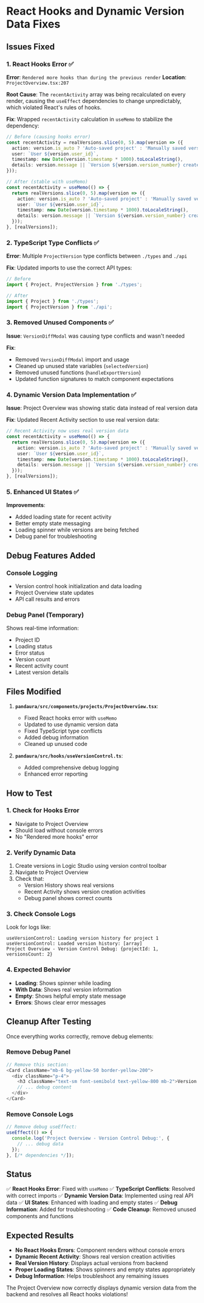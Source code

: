 # React Hooks and Dynamic Version Data Fixes

## Issues Fixed

### 1. React Hooks Error ✅
**Error**: `Rendered more hooks than during the previous render`
**Location**: `ProjectOverview.tsx:207`

**Root Cause**: The `recentActivity` array was being recalculated on every render, causing the `useEffect` dependencies to change unpredictably, which violated React's rules of hooks.

**Fix**: Wrapped `recentActivity` calculation in `useMemo` to stabilize the dependency:

```typescript
// Before (causing hooks error)
const recentActivity = realVersions.slice(0, 5).map(version => ({
  action: version.is_auto ? 'Auto-saved project' : 'Manually saved version',
  user: `User ${version.user_id}`,
  timestamp: new Date(version.timestamp * 1000).toLocaleString(),
  details: version.message || `Version ${version.version_number} created`
}));

// After (stable with useMemo)
const recentActivity = useMemo(() => {
  return realVersions.slice(0, 5).map(version => ({
    action: version.is_auto ? 'Auto-saved project' : 'Manually saved version',
    user: `User ${version.user_id}`,
    timestamp: new Date(version.timestamp * 1000).toLocaleString(),
    details: version.message || `Version ${version.version_number} created`
  }));
}, [realVersions]);
```

### 2. TypeScript Type Conflicts ✅
**Error**: Multiple `ProjectVersion` type conflicts between `./types` and `./api`

**Fix**: Updated imports to use the correct API types:
```typescript
// Before
import { Project, ProjectVersion } from './types';

// After  
import { Project } from './types';
import { ProjectVersion } from './api';
```

### 3. Removed Unused Components ✅
**Issue**: `VersionDiffModal` was causing type conflicts and wasn't needed

**Fix**: 
- Removed `VersionDiffModal` import and usage
- Cleaned up unused state variables (`selectedVersion`)
- Removed unused functions (`handleExportVersion`)
- Updated function signatures to match component expectations

### 4. Dynamic Version Data Implementation ✅
**Issue**: Project Overview was showing static data instead of real version data

**Fix**: Updated Recent Activity section to use real version data:

```typescript
// Recent Activity now uses real version data
const recentActivity = useMemo(() => {
  return realVersions.slice(0, 5).map(version => ({
    action: version.is_auto ? 'Auto-saved project' : 'Manually saved version',
    user: `User ${version.user_id}`,
    timestamp: new Date(version.timestamp * 1000).toLocaleString(),
    details: version.message || `Version ${version.version_number} created`
  }));
}, [realVersions]);
```

### 5. Enhanced UI States ✅
**Improvements**:
- Added loading state for recent activity
- Better empty state messaging
- Loading spinner while versions are being fetched
- Debug panel for troubleshooting

## Debug Features Added

### Console Logging
- Version control hook initialization and data loading
- Project Overview state updates
- API call results and errors

### Debug Panel (Temporary)
Shows real-time information:
- Project ID
- Loading status
- Error status  
- Version count
- Recent activity count
- Latest version details

## Files Modified

1. **`pandaura/src/components/projects/ProjectOverview.tsx`**:
   - Fixed React hooks error with `useMemo`
   - Updated to use dynamic version data
   - Fixed TypeScript type conflicts
   - Added debug information
   - Cleaned up unused code

2. **`pandaura/src/hooks/useVersionControl.ts`**:
   - Added comprehensive debug logging
   - Enhanced error reporting

## How to Test

### 1. Check for Hooks Error
- Navigate to Project Overview
- Should load without console errors
- No "Rendered more hooks" error

### 2. Verify Dynamic Data
1. Create versions in Logic Studio using version control toolbar
2. Navigate to Project Overview
3. Check that:
   - Version History shows real versions
   - Recent Activity shows version creation activities
   - Debug panel shows correct counts

### 3. Check Console Logs
Look for logs like:
```
useVersionControl: Loading version history for project 1
useVersionControl: Loaded version history: [array]
Project Overview - Version Control Debug: {projectId: 1, versionsCount: 2}
```

### 4. Expected Behavior
- **Loading**: Shows spinner while loading
- **With Data**: Shows real version information
- **Empty**: Shows helpful empty state message
- **Errors**: Shows clear error messages

## Cleanup After Testing

Once everything works correctly, remove debug elements:

### Remove Debug Panel
```typescript
// Remove this section:
<Card className="mb-6 bg-yellow-50 border-yellow-200">
  <div className="p-4">
    <h3 className="text-sm font-semibold text-yellow-800 mb-2">Version Control Debug Info</h3>
    // ... debug content
  </div>
</Card>
```

### Remove Console Logs
```typescript
// Remove debug useEffect:
useEffect(() => {
  console.log('Project Overview - Version Control Debug:', {
    // ... debug data
  });
}, [/* dependencies */]);
```

## Status

✅ **React Hooks Error**: Fixed with `useMemo`
✅ **TypeScript Conflicts**: Resolved with correct imports
✅ **Dynamic Version Data**: Implemented using real API data
✅ **UI States**: Enhanced with loading and empty states
✅ **Debug Information**: Added for troubleshooting
✅ **Code Cleanup**: Removed unused components and functions

## Expected Results

- **No React Hooks Errors**: Component renders without console errors
- **Dynamic Recent Activity**: Shows real version creation activities
- **Real Version History**: Displays actual versions from backend
- **Proper Loading States**: Shows spinners and empty states appropriately
- **Debug Information**: Helps troubleshoot any remaining issues

The Project Overview now correctly displays dynamic version data from the backend and resolves all React hooks violations!
